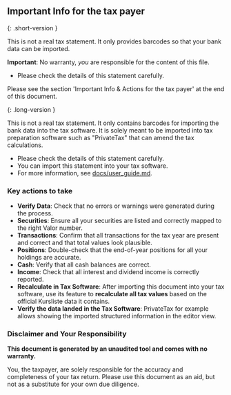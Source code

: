 ## Important Info for the tax payer

{: .short-version }

This is not a real tax statement. It only provides barcodes so that your bank data can be imported.

**Important**: No warranty, _you_ are responsible for the content of this file.

- Please check the details of this statement carefully.

Please see the section 'Important Info & Actions for the tax payer' at the end
of this document.

{: .long-version }

This is not a real tax statement. It only contains barcodes for
importing the bank data into the tax software. It is solely meant to
be imported into tax preparation software such as "PrivateTax" that can amend the tax calculations.

- Please check the details of this statement carefully.
- You can import this statement into your tax software.
- For more information, see [docs/user_guide.md](https://github.com/vroonhof/opensteuerauszug/blob/main/docs/user_guide.md).

### Key actions to take

- **Verify Data**: Check that no errors or warnings were generated during the process.
- **Securities**: Ensure all your securities are listed and correctly mapped to the right Valor number.
- **Transactions**: Confirm that all transactions for the tax year are present and correct and that total values look plausible.
- **Positions**: Double-check that the end-of-year positions for all your holdings are accurate.
- **Cash**: Verify that all cash balances are correct.
- **Income**: Check that all interest and dividend income is correctly reported.
- **Recalculate in Tax Software**: After importing this document into your tax software, use its feature to **recalculate all tax values** based on the official Kursliste data it contains.
- **Verify the data landed in the Tax Software**: PrivateTax for example allows showing the imported structured information in the editor view.

### Disclaimer and Your Responsibility

**This document is generated by an unaudited tool and comes with no warranty.**

You, the taxpayer, are solely responsible for the accuracy and completeness of your tax return. Please use this document as an aid, but not as a substitute for your own due diligence.
